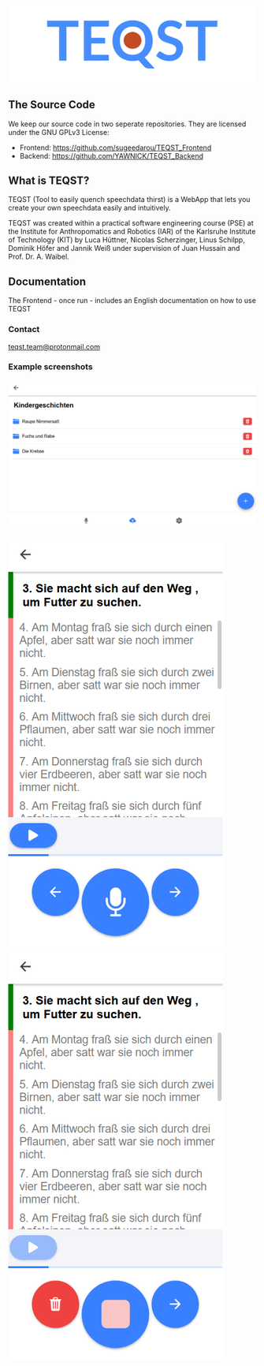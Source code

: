 ![Logo](images/Logo_landscape.png)

## The Source Code

We keep our source code in two seperate repositories. They are licensed under the GNU GPLv3 License:

* Frontend: https://github.com/sugeedarou/TEQST_Frontend
* Backend: https://github.com/YAWNICK/TEQST_Backend

## What is TEQST?

TEQST (Tool to easily quench speechdata thirst) is a WebApp that lets you create your own speechdata easily and intuitively.

TEQST was created within a practical software engineering course (PSE) at the Institute for Anthropomatics and Robotics (IAR) of the Karlsruhe Institute of Technology (KIT) by Luca Hüttner, Nicolas Scherzinger, Linus Schilpp, Dominik Höfer and Jannik Weiß under supervision of Juan Hussain and Prof. Dr. A. Waibel.

## Documentation

The Frontend - once run - includes an English documentation on how to use TEQST

### Contact

teqst.team@protonmail.com

### Example screenshots

![Logo](images/Screenshot_folders.png)

![Logo](images/Screenshot_phone_text.png) &emsp;&emsp; ![Logo](images/Screenshot_phone_text_rec.png)


